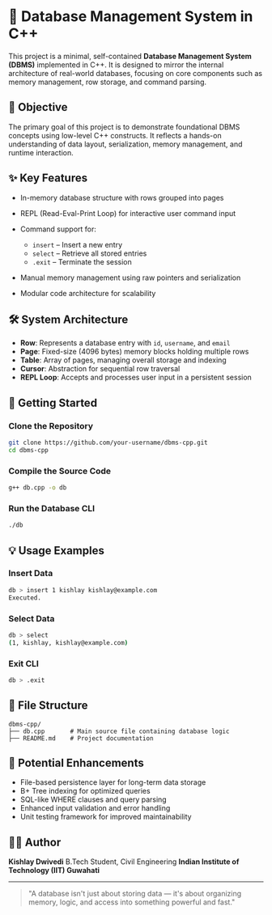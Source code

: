 # 📘 Database Management System in C++

This project is a minimal, self-contained **Database Management System (DBMS)** implemented in C++. It is designed to mirror the internal architecture of real-world databases, focusing on core components such as memory management, row storage, and command parsing.

## 🎯 Objective

The primary goal of this project is to demonstrate foundational DBMS concepts using low-level C++ constructs. It reflects a hands-on understanding of data layout, serialization, memory management, and runtime interaction.

## ✨ Key Features

* In-memory database structure with rows grouped into pages
* REPL (Read-Eval-Print Loop) for interactive user command input
* Command support for:

  * `insert` – Insert a new entry
  * `select` – Retrieve all stored entries
  * `.exit` – Terminate the session
* Manual memory management using raw pointers and serialization
* Modular code architecture for scalability

## 🛠 System Architecture

* **Row**: Represents a database entry with `id`, `username`, and `email`
* **Page**: Fixed-size (4096 bytes) memory blocks holding multiple rows
* **Table**: Array of pages, managing overall storage and indexing
* **Cursor**: Abstraction for sequential row traversal
* **REPL Loop**: Accepts and processes user input in a persistent session

## 🚀 Getting Started

### Clone the Repository

```bash
git clone https://github.com/your-username/dbms-cpp.git
cd dbms-cpp
```

### Compile the Source Code

```bash
g++ db.cpp -o db
```

### Run the Database CLI

```bash
./db
```

## 💡 Usage Examples

### Insert Data

```bash
db > insert 1 kishlay kishlay@example.com
Executed.
```

### Select Data

```bash
db > select
(1, kishlay, kishlay@example.com)
```

### Exit CLI

```bash
db > .exit
```

## 📂 File Structure

```
dbms-cpp/
├── db.cpp       # Main source file containing database logic
├── README.md    # Project documentation
```

## 📌 Potential Enhancements

* File-based persistence layer for long-term data storage
* B+ Tree indexing for optimized queries
* SQL-like WHERE clauses and query parsing
* Enhanced input validation and error handling
* Unit testing framework for improved maintainability

## 👨‍💻 Author

**Kishlay Dwivedi**
B.Tech Student, Civil Engineering
**Indian Institute of Technology (IIT) Guwahati**

---

> "A database isn't just about storing data — it's about organizing memory, logic, and access into something powerful and fast."
